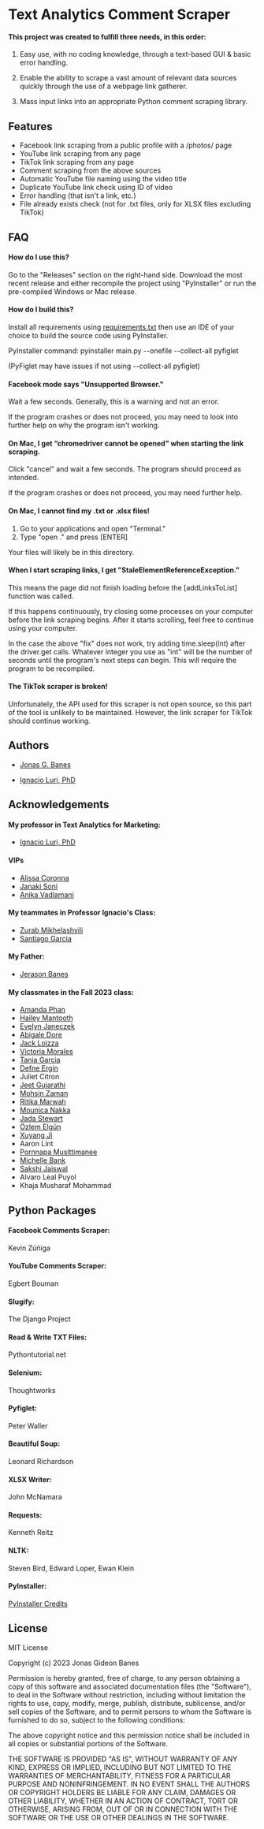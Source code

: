 
# Text Analytics Comment Scraper

#### This project was created to fulfill three needs, in this order:

1. Easy use, with no coding knowledge, through a text-based GUI & basic error handling.

2. Enable the ability to scrape a vast amount of relevant data sources quickly through the use of a webpage link gatherer.

3. Mass input links into an appropriate Python comment scraping library.


## Features

- Facebook link scraping from a public profile with a /photos/ page
- YouTube link scraping from any page
- TikTok link scraping from any page
- Comment scraping from the above sources
- Automatic YouTube file naming using the video title
- Duplicate YouTube link check using ID of video 
- Error handling (that isn't a link, etc.)
- File already exists check (not for .txt files, only for XLSX files excluding TikTok)



## FAQ

#### How do I use this?

Go to the "Releases" section on the right-hand side. Download the most recent release and either recompile the project using "PyInstaller" or run the pre-compiled Windows or Mac release. 

#### How do I build this?

Install all requirements using [requirements.txt](https://github.com/jbanes1/TextAnalyticsScraper/blob/main/requirements.txt) then use an IDE of your choice to build the source code using PyInstaller.

PyInstaller command: pyinstaller main.py --onefile --collect-all pyfiglet

(PyFiglet may have issues if not using --collect-all pyfiglet)

#### Facebook mode says "Unsupported Browser."

Wait a few seconds. Generally, this is a warning and not an error.

If the program crashes or does not proceed, you may need to look into further help on why the program isn't working.

#### On Mac, I get “chromedriver cannot be opened" when starting the link scraping.

Click "cancel" and wait a few seconds. The program should proceed as intended. 

If the program crashes or does not proceed, you may need further help.

#### On Mac, I cannot find my .txt or .xlsx files!

1. Go to your applications and open "Terminal."
2. Type "open ." and press [ENTER]

Your files will likely be in this directory.

#### When I start scraping links, I get "StaleElementReferenceException."

This means the page did not finish loading before the [addLinksToList] function was called.

If this happens continuously, try closing some processes on your computer before the link scraping begins. After it starts scrolling, feel free to continue using your computer.

In the case the above "fix" does not work, try adding time.sleep(int) after the driver.get calls. Whatever integer you use as "int" will be the number of seconds until the program's next steps can begin. This will require the program to be recompiled.

#### The TikTok scraper is broken!

Unfortunately, the API used for this scraper is not open source, so this part of the tool is unlikely to be maintained. However, the link scraper for TikTok should continue working.


## Authors

- [Jonas G. Banes](https://www.linkedin.com/in/jonasbanes)

- [Ignacio Luri, PhD](https://www.linkedin.com/in/iluri/)


## Acknowledgements

#### My professor in Text Analytics for Marketing:
- [Ignacio Luri, PhD](https://www.linkedin.com/in/iluri/)

#### VIPs
- [Alissa Coronna](https://www.linkedin.com/in/acoronna/)
- [Janaki Soni](https://www.linkedin.com/in/janaki-soni/)
- [Anika Vadlamani](https://www.linkedin.com/in/anika-vadlamani-84861b22a/)

#### My teammates in Professor Ignacio's Class:
- [Zurab Mikhelashvili](https://www.linkedin.com/in/zuka-mikhelashvili-34921a22b/) 
- [Santiago Garcia](https://www.linkedin.com/in/santiago-garcia-3a7157250/)

#### My Father:
- [Jerason Banes](https://www.linkedin.com/in/jerason-banes-3594977a/)
 

#### My classmates in the Fall 2023 class:
- [Amanda Phan](https://www.linkedin.com/in/amandaphan503/)
- [Hailey Mantooth](https://www.linkedin.com/in/hailey-mantooth-8210b01b3/)
- [Evelyn Janeczek](https://www.linkedin.com/in/evelyn-janeczek-a7675426b/)
- [Abigale Dore](https://www.linkedin.com/in/abigail-dore-a96bb8222/)
- [Jack Loizza](https://www.linkedin.com/in/jack-loizzo-469254292/)
- [Victoria Morales](https://www.linkedin.com/in/victoria-morales-16b004291/)
- [Tania Garcia](https://www.linkedin.com/in/tania-garcia-loza-680b26177/)
- [Defne Ergin](https://www.linkedin.com/in/defne-ergin/)
- Juliet Citron
- [Jeet Gujarathi](https://www.linkedin.com/in/jeet-gujarathi-73311b268/)
- [Mohsin Zaman](https://www.linkedin.com/in/mohsin-khan-89222858/)
- [Ritika Marwah](https://www.linkedin.com/in/ritika-marwah-22ba3a166/)
- [Mounica Nakka](https://www.linkedin.com/in/mounica-nakka-461506144/)
- [Jada Stewart](https://www.linkedin.com/in/jada-stewart-a9374023a/)
- [Özlem Elgün](https://www.linkedin.com/in/%C3%B6zlem-elg%C3%BCn-044b131b2/)
- [Xuyang Ji](https://www.linkedin.com/in/xuyang-j-a34a1a93/)
- Aaron Lint
- [Pornnapa Musittimanee](https://www.linkedin.com/in/pornnapa-musittimanee/)
- [Michelle Bank](https://www.linkedin.com/in/michellefbank/)
- [Sakshi Jaiswal](https://www.linkedin.com/in/sakshijaiswaldepaul/)
- Alvaro Leal Puyol
- Khaja Musharaf Mohammad





## Python Packages

#### Facebook Comments Scraper: 

Kevin Zúñiga

#### YouTube Comments Scraper: 

Egbert Bouman

#### Slugify: 

The Django Project

#### Read & Write TXT Files: 

Pythontutorial.net

#### Selenium: 

Thoughtworks

#### Pyfiglet: 

Peter Waller

#### Beautiful Soup: 

Leonard Richardson

#### XLSX Writer: 

John McNamara

#### Requests: 

Kenneth Reitz

#### NLTK: 

Steven Bird, Edward Loper, Ewan Klein

#### PyInstaller: 

[PyInstaller Credits](https://pyinstaller.org/en/stable/CREDITS.html)

## License

MIT License

Copyright (c) 2023 Jonas Gideon Banes

Permission is hereby granted, free of charge, to any person obtaining a copy
of this software and associated documentation files (the "Software"), to deal
in the Software without restriction, including without limitation the rights
to use, copy, modify, merge, publish, distribute, sublicense, and/or sell
copies of the Software, and to permit persons to whom the Software is
furnished to do so, subject to the following conditions:

The above copyright notice and this permission notice shall be included in all
copies or substantial portions of the Software.

THE SOFTWARE IS PROVIDED "AS IS", WITHOUT WARRANTY OF ANY KIND, EXPRESS OR
IMPLIED, INCLUDING BUT NOT LIMITED TO THE WARRANTIES OF MERCHANTABILITY,
FITNESS FOR A PARTICULAR PURPOSE AND NONINFRINGEMENT. IN NO EVENT SHALL THE
AUTHORS OR COPYRIGHT HOLDERS BE LIABLE FOR ANY CLAIM, DAMAGES OR OTHER
LIABILITY, WHETHER IN AN ACTION OF CONTRACT, TORT OR OTHERWISE, ARISING FROM,
OUT OF OR IN CONNECTION WITH THE SOFTWARE OR THE USE OR OTHER DEALINGS IN THE
SOFTWARE.

